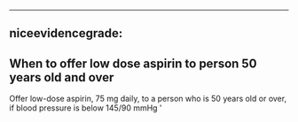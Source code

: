 
---
niceevidencegrade: 
---

## When to offer low dose aspirin to person 50 years old and over
Offer low-dose aspirin, 75 mg daily, to a person who is 50 years old or over, if blood pressure is below 145/90 mmHg
'

